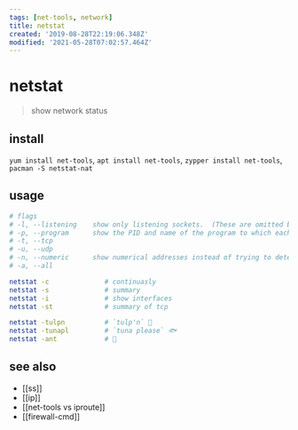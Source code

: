 ```yaml
---
tags: [net-tools, network]
title: netstat
created: '2019-08-28T22:19:06.348Z'
modified: '2021-05-28T07:02:57.464Z'
---
```


# netstat

> show network status

## install
`yum install net-tools`, `apt install net-tools`, `zypper install net-tools`, `pacman -S netstat-nat`

## usage
```sh
# flags
# -l, --listening    show only listening sockets.  (These are omitted by default.)
# -p, --program      show the PID and name of the program to which each socket belongs
# -t, --tcp
# -u, --udp
# -n, --numeric      show numerical addresses instead of trying to determine symbolic host, port or user names
# -a, --all 

netstat -c              # continuasly
netstat -s              # summary
netstat -i              # show interfaces
netstat -st             # summary of tcp

netstat -tulpn          # `tulp'n` 🌷
netstat -tunapl         # `tuna please` 🐟
netstat -ant            # 🐜
```

## see also
- [[ss]]
- [[ip]]
- [[net-tools vs iproute]]
- [[firewall-cmd]]
